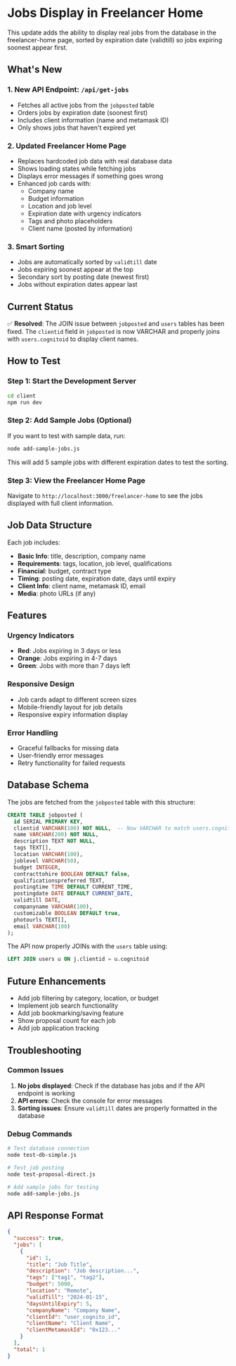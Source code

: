 # Jobs Display in Freelancer Home

This update adds the ability to display real jobs from the database in the freelancer-home page, sorted by expiration date (validtill) so jobs expiring soonest appear first.

## What's New

### 1. New API Endpoint: `/api/get-jobs`
- Fetches all active jobs from the `jobposted` table
- Orders jobs by expiration date (soonest first)
- Includes client information (name and metamask ID)
- Only shows jobs that haven't expired yet

### 2. Updated Freelancer Home Page
- Replaces hardcoded job data with real database data
- Shows loading states while fetching jobs
- Displays error messages if something goes wrong
- Enhanced job cards with:
  - Company name
  - Budget information
  - Location and job level
  - Expiration date with urgency indicators
  - Tags and photo placeholders
  - Client name (posted by information)

### 3. Smart Sorting
- Jobs are automatically sorted by `validtill` date
- Jobs expiring soonest appear at the top
- Secondary sort by posting date (newest first)
- Jobs without expiration dates appear last

## Current Status

✅ **Resolved**: The JOIN issue between `jobposted` and `users` tables has been fixed. The `clientid` field in `jobposted` is now VARCHAR and properly joins with `users.cognitoid` to display client names.

## How to Test

### Step 1: Start the Development Server
```bash
cd client
npm run dev
```

### Step 2: Add Sample Jobs (Optional)
If you want to test with sample data, run:
```bash
node add-sample-jobs.js
```

This will add 5 sample jobs with different expiration dates to test the sorting.

### Step 3: View the Freelancer Home Page
Navigate to `http://localhost:3000/freelancer-home` to see the jobs displayed with full client information.

## Job Data Structure

Each job includes:
- **Basic Info**: title, description, company name
- **Requirements**: tags, location, job level, qualifications
- **Financial**: budget, contract type
- **Timing**: posting date, expiration date, days until expiry
- **Client Info**: client name, metamask ID, email
- **Media**: photo URLs (if any)

## Features

### Urgency Indicators
- **Red**: Jobs expiring in 3 days or less
- **Orange**: Jobs expiring in 4-7 days
- **Green**: Jobs with more than 7 days left

### Responsive Design
- Job cards adapt to different screen sizes
- Mobile-friendly layout for job details
- Responsive expiry information display

### Error Handling
- Graceful fallbacks for missing data
- User-friendly error messages
- Retry functionality for failed requests

## Database Schema

The jobs are fetched from the `jobposted` table with this structure:
```sql
CREATE TABLE jobposted (
  id SERIAL PRIMARY KEY,
  clientid VARCHAR(100) NOT NULL,  -- Now VARCHAR to match users.cognitoid
  name VARCHAR(200) NOT NULL,
  description TEXT NOT NULL,
  tags TEXT[],
  location VARCHAR(100),
  joblevel VARCHAR(50),
  budget INTEGER,
  contracttohire BOOLEAN DEFAULT false,
  qualificationspreferred TEXT,
  postingtime TIME DEFAULT CURRENT_TIME,
  postingdate DATE DEFAULT CURRENT_DATE,
  validtill DATE,
  companyname VARCHAR(100),
  customizable BOOLEAN DEFAULT true,
  photourls TEXT[],
  email VARCHAR(100)
);
```

The API now properly JOINs with the `users` table using:
```sql
LEFT JOIN users u ON j.clientid = u.cognitoid
```

## Future Enhancements

- Add job filtering by category, location, or budget
- Implement job search functionality
- Add job bookmarking/saving feature
- Show proposal count for each job
- Add job application tracking

## Troubleshooting

### Common Issues

1. **No jobs displayed**: Check if the database has jobs and if the API endpoint is working
2. **API errors**: Check the console for error messages
3. **Sorting issues**: Ensure `validtill` dates are properly formatted in the database

### Debug Commands

```bash
# Test database connection
node test-db-simple.js

# Test job posting
node test-proposal-direct.js

# Add sample jobs for testing
node add-sample-jobs.js
```

## API Response Format

```json
{
  "success": true,
  "jobs": [
    {
      "id": 1,
      "title": "Job Title",
      "description": "Job description...",
      "tags": ["tag1", "tag2"],
      "budget": 5000,
      "location": "Remote",
      "validTill": "2024-01-15",
      "daysUntilExpiry": 5,
      "companyName": "Company Name",
      "clientId": "user_cognito_id",
      "clientName": "Client Name",
      "clientMetamaskId": "0x123..."
    }
  ],
  "total": 1
}
``` 